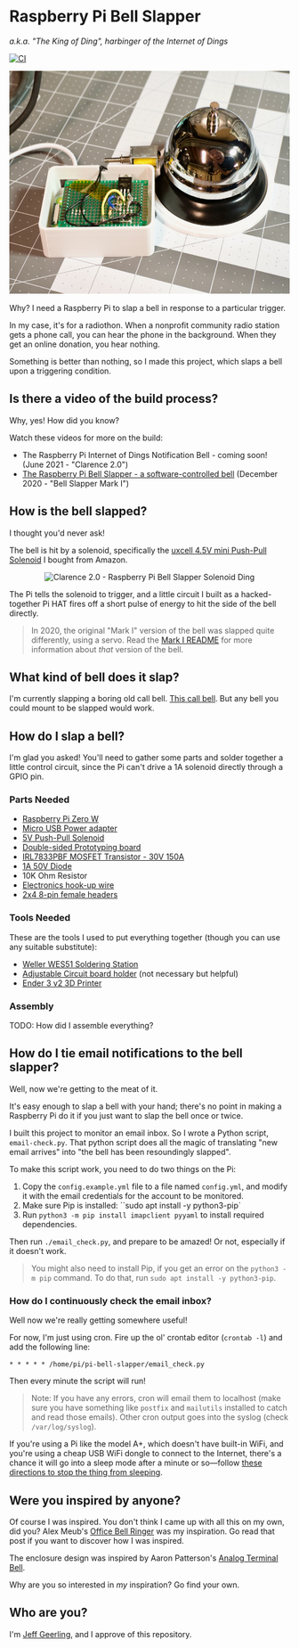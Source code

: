 # Raspberry Pi Bell Slapper

_a.k.a. "The King of Ding", harbinger of the Internet of Dings_

[![CI](https://github.com/geerlingguy/pi-bell-slapper/workflows/CI/badge.svg)](https://github.com/geerlingguy/pi-bell-slapper/actions?query=workflow%3ACI)

<p align="center">
  <img src="images/clarence-2.0.jpeg" width="600" height="400" alt="Clarence 2.0 - Raspberry Pi Bell Slapper" />
</p>

Why? I need a Raspberry Pi to slap a bell in response to a particular trigger.

In my case, it's for a radiothon. When a nonprofit community radio station gets a phone call, you can hear the phone in the background. When they get an online donation, you hear nothing.

Something is better than nothing, so I made this project, which slaps a bell upon a triggering condition.

## Is there a video of the build process?

Why, yes! How did you know?

Watch these videos for more on the build:

  - The Raspberry Pi Internet of Dings Notification Bell - coming soon! (June 2021 - "Clarence 2.0")
  - [The Raspberry Pi Bell Slapper - a software-controlled bell](https://www.youtube.com/watch?v=Etr7uIL9spg) (December 2020 - "Bell Slapper Mark I")

## How is the bell slapped?

I thought you'd never ask!

The bell is hit by a solenoid, specifically the [uxcell 4.5V mini Push-Pull Solenoid](https://amzn.to/2UkcLvh) I bought from Amazon.

<p align="center">
  <img src="clarence-2.0-ding.gif" width="400" height="225" alt="Clarence 2.0 - Raspberry Pi Bell Slapper Solenoid Ding" />
</p>

The Pi tells the solenoid to trigger, and a little circuit I built as a hacked-together Pi HAT fires off a short pulse of energy to hit the side of the bell directly.

> In 2020, the original "Mark I" version of the bell was slapped quite differently, using a servo. Read the [Mark I README](README-Mark-I.md) for more information about _that_ version of the bell.

## What kind of bell does it slap?

I'm currently slapping a boring old call bell. [This call bell](https://amzn.to/3iCUL5F). But any bell you could mount to be slapped would work.

## How do I slap a bell?

I'm glad you asked! You'll need to gather some parts and solder together a little control circuit, since the Pi can't drive a 1A solenoid directly through a GPIO pin.

### Parts Needed

  - [Raspberry Pi Zero W](https://www.raspberrypi.org/products/raspberry-pi-zero-w/)
  - [Micro USB Power adapter](https://amzn.to/3zGpCrL)
  - [5V Push-Pull Solenoid](https://amzn.to/3cYFxI2)
  - [Double-sided Prototyping board](https://amzn.to/3zTqrxE)
  - [IRL7833PBF MOSFET Transistor - 30V 150A](https://amzn.to/3iYr3Mj)
  - [1A 50V Diode](https://amzn.to/3wNcJtY)
  - 10K Ohm Resistor
  - [Electronics hook-up wire](https://amzn.to/3xEUxCS)
  - [2x4 8-pin female headers](https://amzn.to/3vLDa1O)

### Tools Needed

These are the tools I used to put everything together (though you can use any suitable substitute):

  - [Weller WES51 Soldering Station](https://amzn.to/3iUX6g8)
  - [Adjustable Circuit board holder](https://amzn.to/35CrgNo) (not necessary but helpful)
  - [Ender 3 v2 3D Printer](https://amzn.to/3xGxojo)

### Assembly

TODO: How did I assemble everything?

## How do I tie email notifications to the bell slapper?

Well, now we're getting to the meat of it.

It's easy enough to slap a bell with your hand; there's no point in making a Raspberry Pi do it if you just want to slap the bell once or twice.

I built this project to monitor an email inbox. So I wrote a Python script, `email-check.py`. That python script does all the magic of translating "new email arrives" into "the bell has been resoundingly slapped".

To make this script work, you need to do two things on the Pi:

  1. Copy the `config.example.yml` file to a file named `config.yml`, and modify it with the email credentials for the account to be monitored.
  2. Make sure Pip is installed: ``sudo apt install -y python3-pip`
  3. Run `python3 -m pip install imapclient pyyaml` to install required dependencies.

Then run `./email_check.py`, and prepare to be amazed! Or not, especially if it doesn't work.

> You might also need to install Pip, if you get an error on the `python3 -m pip` command. To do that, run `sudo apt install -y python3-pip`.

### How do I continuously check the email inbox?

Well now we're really getting somewhere useful!

For now, I'm just using cron. Fire up the ol' crontab editor (`crontab -l`) and add the following line:

```
* * * * * /home/pi/pi-bell-slapper/email_check.py
```

Then every minute the script will run!

> Note: If you have any errors, cron will email them to localhost (make sure you have something like `postfix` and `mailutils` installed to catch and read those emails). Other cron output goes into the syslog (check `/var/log/syslog`).

If you're using a Pi like the model A+, which doesn't have built-in WiFi, and you're using a cheap USB WiFi dongle to connect to the Internet, there's a chance it will go into a sleep mode after a minute or so—follow [these directions to stop the thing from sleeping](https://www.jeffgeerling.com/blogs/jeff-geerling/edimax-ew-7811un-tenda-w311mi-wifi-raspberry-pi).

## Were you inspired by anyone?

Of course I was inspired. You don't think I came up with all this on my own, did you? Alex Meub's [Office Bell Ringer](https://alexmeub.com/office-bell-ringer/) was my inspiration. Go read that post if you want to discover how I was inspired.

The enclosure design was inspired by Aaron Patterson's [Analog Terminal Bell](https://github.com/tenderlove/analog-terminal-bell).

Why are you so interested in _my_ inspiration? Go find your own.

## Who are you?

I'm [Jeff Geerling](https://www.jeffgeerling.com), and I approve of this repository.
